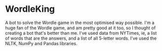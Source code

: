 # WordleKing
A bot to solve the Wordle game in the most optimised way possible.
I'm a huge fan of the Wordle game, and am pretty good at it too, so I thought of creating a bot that's better than me.
I've used data from NYTimes, ie, a list of words that are the answers, and a list of all 5-letter words.
I've used the NLTK, NumPy and Pandas libraries.
